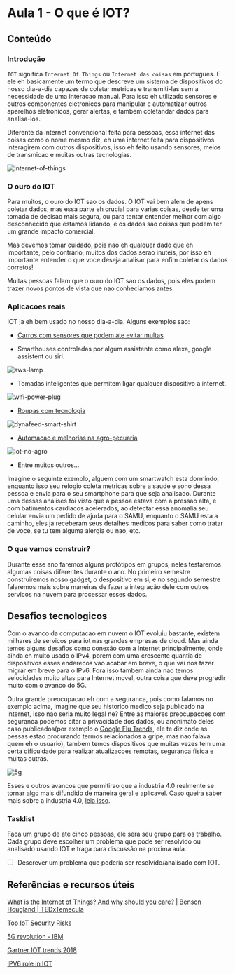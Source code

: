 # Aula 1 - O que é IOT?

## Conteúdo

### Introdução

`IOT` significa `Internet Of Things` ou `Internet das coisas` em portugues. E ele eh basicamente um termo que descreve um sistema de dispositivos do nosso dia-a-dia capazes de coletar metricas e transmiti-las sem a necessidade de uma interacao manual. Para isso eh utilizado sensores e outros componentes eletronicos para manipular e automatizar outros aparelhos eletronicos, gerar alertas, e tambem coletandar dados para analisa-los.

Diferente da internet convencional feita para pessoas, essa internet das coisas como o nome mesmo diz, eh uma internet feita para dispositivos interagirem com outros dispositivos, isso eh feito usando sensores, meios de transmicao e muitas outras tecnologias.

![internet-of-things](../../img/1sem/01/internet-of-things.png)

### O ouro do IOT

Para muitos, o ouro do IOT sao os dados. O IOT vai bem alem de apens coletar dados, mas essa parte eh crucial para varias coisas, desde ter uma tomada de decisao mais segura, ou para tentar entender melhor com algo desconhecido que estamos lidando, e os dados sao coisas que podem ter um grande impacto comercial.

Mas devemos tomar cuidado, pois nao eh qualquer dado que eh importante, pelo contrario, muitos dos dados serao inuteis, por isso eh importante entender o que voce deseja analisar para enfim coletar os dados corretos!

Muitas pessoas falam que o ouro do IOT sao os dados, pois eles podem trazer novos pontos de vista que nao conheciamos antes.

### Aplicacoes reais

IOT ja eh bem usado no nosso dia-a-dia. Alguns exemplos sao:

* [Carros com sensores que podem ate evitar multas](https://youtu.be/bn1uzAJk-6o)

* Smarthouses controladas por algum assistente como alexa, google assistent ou siri.

![aws-lamp](../../img/1sem/01/aws-lamp.jpg)

* Tomadas inteligentes que permitem ligar qualquer dispositivo a internet.

![wifi-power-plug](../../img/1sem/01/wifi-power-plug.jpg)

* [Roupas com tecnologia](https://hiconsumption.com/dynafeed-smart-shirt/)

![dynafeed-smart-shirt](../../img/1sem/01/dynafeed-smart-shirt.jpg)

* [Automacao e melhorias na agro-pecuaria](https://internetofbusiness.com/john-deere-turns-iot-smart-farming/)

![iot-no-agro](../../img/1sem/01/iot-no-agro.jpg)

* Entre muitos outros...

Imagine o seguinte exemplo, alguem com um smartwatch esta dormindo, enquanto isso seu relogio coleta metricas sobre a saude e sono dessa pessoa e envia para o seu smartphone para que seja analisado. Durante uma dessas analises foi visto que a pessoa estava com a pressao alta, e com batimentos cardiacos acelerados, ao detectar essa anomalia seu celular envia um pedido de ajuda para o SAMU, enquanto o SAMU esta a caminho, eles ja receberam seus detalhes medicos para saber como tratar de voce, se tu tem alguma alergia ou nao, etc.

### O que vamos construir?

Durante esse ano faremos alguns protótipos em grupos, neles testaremos algumas coisas diferentes durante o ano. No primeiro semestre construiremos nosso gadget, o despositivo em si, e no segundo semestre falaremos mais sobre maneiras de fazer a integração dele com outros servicos na nuvem para processar esses dados.

## Desafios tecnologicos

Com o avanco da computacao em nuvem o IOT evoluiu bastante, existem milhares de servicos para iot nas grandes empresas de cloud. Mas ainda temos alguns desafios como conexão com a Internet principalmente, onde ainda eh muito usado o IPv4, porem com uma crescente quantia de dispositivos esses enderecos vao acabar em breve, o que vai nos fazer migrar em breve para o IPv6. Fora isso tambem ainda nao temos velocidades muito altas para Internet movel, outra coisa que deve progredir muito com o avanco do 5G.

Outra grande preocupacao eh com a seguranca, pois como falamos no exemplo acima, imagine que seu historico medico seja publicado na internet, isso nao seria muito legal ne? Entre as maiores preocupacoes com seguranca podemos citar a privacidade dos dados, ou anonimato deles caso publicados(por exemplo o [Google Flu Trends](https://en.wikipedia.org/wiki/Google_Flu_Trends), ele te diz onde as pessas estao procurando termos relacionados a gripe, mas nao falava quem eh o usuario), tambem temos dispositivos que muitas vezes tem uma certa dificuldade para realizar atualizacoes remotas, seguranca fisica e muitas outras.

![5g](../../img/1sem/01/5g.png)

Esses e outros avancos que permitirao que a industria 4.0 realmente se tornar algo mais difundido de maneira geral e aplicavel. Caso queira saber mais sobre a industria 4.0, [leia isso](http://www.industria40.gov.br/).

### Tasklist

Faca um grupo de ate cinco pessoas, ele sera seu grupo para os trabalho. Cada grupo deve escolher um problema que pode ser resolvido ou analisado usando IOT e traga para discussão na proxima aula.

* [ ] Descrever um problema que poderia ser resolvido/analisado com IOT.


## Referências e recursos úteis

[What is the Internet of Things? And why should you care? | Benson Hougland | TEDxTemecula](https://www.youtube.com/watch?v=_AlcRoqS65E)

[Top IoT Security Risks](https://www.intellectsoft.net/blog/biggest-iot-security-issues/#)

[5G revolution - IBM](https://www.ibm.com/industries/telecom-media-entertainment/resources/5g-revolution/)

[Gartner IOT trends 2018](https://www.gartner.com/en/newsroom/press-releases/2018-11-07-gartner-identifies-top-10-strategic-iot-technologies-and-trends)

[IPV6 role in IOT](https://www.perle.com/articles/what-ipv6-means-for-iot-networking-40183050.shtml)
